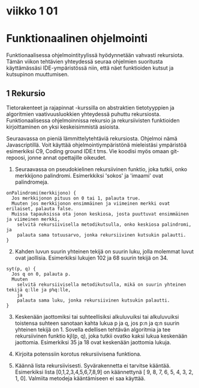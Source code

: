 # viikko 1 01


# Funktionaalinen ohjelmointi

Funktionaalisessa ohjelmointityylissä hyödynnetään vahvasti rekursiota. Tämän viikon tehtävien yhteydessä seuraa ohjelmien suoritusta käyttämässäsi IDE-ympäristössä niin, että näet funktioiden kutsut ja kutsupinon muuttumisen.


## 1 Rekursio

Tietorakenteet ja rajapinnat -kurssilla on abstraktien tietotyyppien ja algoritmien vaativuusluokkien yhteydessä puhuttu rekursiosta. Funktionaalisessa ohjelmoinnissa rekursio ja rekursiivisten funktioiden kirjoittaminen on yksi keskeisimmistä asioista.

Seuraavassa on pieniä lämmittelytehtäviä rekursiosta. Ohjelmoi nämä Javascriptillä. Voit käyttää ohjelmointiympäristönä mieleistäsi ympäristöä esimerkiksi C9, Coding ground IDE:t tms.
Vie koodisi myös omaan git-repoosi, jonne annat opettajille oikeudet.


1. Seuraavassa on pseudokielinen rekursiivinen funktio, joka tutkii, onko merkkijono palindromi. Esimerkkiksi 'sokos' ja 'imaami' ovat palindromeja.

```
onPalindromi(merkkijono) {
  Jos merkkijonon pituus on 0 tai 1, palauta true.
  Muuten jos merkkijonon ensimmäinen ja viimeinen merkki ovat erilaiset, palauta false.
  Muissa tapauksissa ota jonon keskiosa, josta puuttuvat ensimmäinen ja viimeinen merkki,
    selvitä rekursiivisella metodikutsulla, onko keskiosa palindromi, ja
    palauta sama totuusarvo, jonka rekursiivinen kutsukin palautti.
}
```
2. Kahden luvun suurin yhteinen tekijä on suurin luku, jolla molemmat luvut ovat jaollisia.  Esimerkiksi lukujen 102 ja  68 suurin tekijä on 34.

```
syt(p, q) {
  Jos q on 0, palauta p.
  Muuten 
    selvitä rekursiivisella metodikutsulla, mikä on suurin yhteinen tekijä q:lle ja p%q:lle,
	ja
    palauta sama luku, jonka rekursiivinen kutsukin palautti.
}
```

3. Keskenään jaottomiksi tai suhteellisiksi alkuluvuiksi tai alkuluvuiksi toistensa suhteen sanotaan kahta lukua p ja q, jos p:n ja q:n suurin yhteinen tekijä on 1. Sovella edellisen tehtävän algoritmia 
   ja tee rekursiivinen funktio kjl(p, q), joka tutkii ovatko kaksi lukua keskenään jaottomia. Esimerkiksi 35 ja 18 ovat keskenään jaottomia lukuja.

4. Kirjoita potenssiin korotus rekursiivisena funktiona. 

5. Käännä lista rekursiivisesti. Syvärakennetta ei tarvitse kääntää. Esimerkiksi lista [0,1,2,3,4,5,6,7,8,9] on käännettynä [ 9, 8, 7, 6, 5, 4, 3, 2, 1, 0]. Valmiita metodeja kääntämiseen ei saa käyttää.


